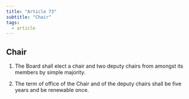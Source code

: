 ```yaml
---
title: "Article 73"
subtitle: "Chair"
tags:
  - article
---
```

## Chair

1. The Board shall elect a chair and two deputy chairs from amongst its members by simple majority.

2. The term of office of the Chair and of the deputy chairs shall be five years and be renewable once.
